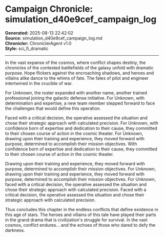 # Campaign Chronicle: simulation_d40e9cef_campaign_log

**Generated:** 2025-08-13 22:42:02  
**Source:** simulation_d40e9cef_campaign_log.md  
**Chronicler:** ChroniclerAgent v1.0  
**Style:** sci_fi_dramatic  

---

In the vast expanse of the cosmos, where conflict shapes destiny, the chronicles of the contested battlefields of the galaxy unfold with dramatic purpose. Hope flickers against the encroaching shadows, and heroes and villains alike dance to the whims of fate. The fates of pilot and engineer intertwined in the crucible of war.

For Unknown, the roster expanded with another name, another trained professional joining the galactic defense initiative. For Unknown, with determination and expertise, a new team member stepped forward to face the challenges that would define this operation. 

Faced with a critical decision, the operative assessed the situation and chose their strategic approach with calculated precision. For Unknown, with confidence born of expertise and dedication to their cause, they committed to their chosen course of action in the cosmic theater. For Unknown, drawing upon their training and experience, they moved forward with purpose, determined to accomplish their mission objectives. With confidence born of expertise and dedication to their cause, they committed to their chosen course of action in the cosmic theater. 

Drawing upon their training and experience, they moved forward with purpose, determined to accomplish their mission objectives. For Unknown, drawing upon their training and experience, they moved forward with purpose, determined to accomplish their mission objectives. For Unknown, faced with a critical decision, the operative assessed the situation and chose their strategic approach with calculated precision. Faced with a critical decision, the operative assessed the situation and chose their strategic approach with calculated precision.

Thus concludes this chapter in the endless conflicts that define existence in this age of stars. The heroes and villains of this tale have played their parts in the grand drama that is civilization's struggle for survival. In the vast cosmos, conflict endures... and the echoes of those who dared to defy the darkness.